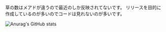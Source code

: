 草の数はメアドが違うので最近のしか反映されてないです。 
リリースを目的に作成しているのが多いのでコードは見れないのが多いです。

![Anurag's GitHub stats](https://github-readme-stats.vercel.app/api?username=Syunprograming1&count_private=true)
